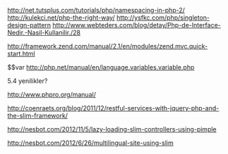 http://net.tutsplus.com/tutorials/php/namespacing-in-php-2/
http://kulekci.net/php-the-right-way/
http://ysfkc.com/php/singleton-design-pattern
http://www.webteders.com/blog/detay/Php-de-Interface-Nedir.-Nasil-Kullanilir./28

http://framework.zend.com/manual/2.1/en/modules/zend.mvc.quick-start.html


$$var
http://php.net/manual/en/language.variables.variable.php

5.4 yenilikler?

http://www.phpro.org/manual/


http://coenraets.org/blog/2011/12/restful-services-with-jquery-php-and-the-slim-framework/

http://nesbot.com/2012/11/5/lazy-loading-slim-controllers-using-pimple

http://nesbot.com/2012/6/26/multilingual-site-using-slim
